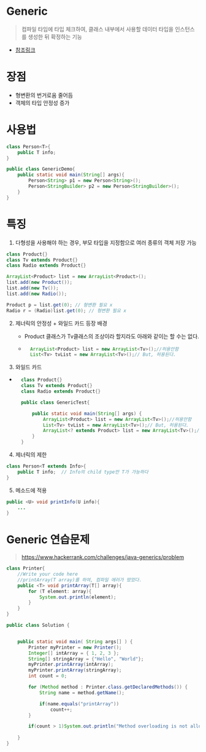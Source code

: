 # Generic
> 컴파일 타임에 타입 체크하여, 클래스 내부에서 사용할 데이터 타입을 인스턴스를 생성한 뒤 확정하는 기능

- [참조링크](https://devbox.tistory.com/entry/Java-%EC%A0%9C%EB%84%A4%EB%A6%AD)

# 장점
- 형변환의 번거로움 줄어듬
- 객체의 타입 안정성 증가

# 사용법
```java
class Person<T>{
    public T info;
}

public class GenericDemo{
    public static void main(String[] args){
        Person<String> p1 = new Person<String>();
        Person<StringBuilder> p2 = new Person<StringBuilder>();
    }
}
```

# 특징

1. 다형성을 사용해야 하는 경우, 부모 타입을 지정함으로 여러 종류의 객체 저장 가능

```java
class Product{}
class Tv extends Product{}
class Radio extends Product{}

ArrayList<Product> list = new ArrayList<Product>();
list.add(new Product());
list.add(new Tv());
list.add(new Radio());

Product p = list.get(0); // 형변환 필요 x
Radio r = (Radio)list.get(0); // 형변환 필요 x
```

2. 제너릭의 안정성 + 와일드 카드 등장 배경
    - Product 클래스가 Tv클래스의 조상이라 할지라도 아래와 같이는 할 수는 없다.
    - ```java
        ArrayList<Product> list = new ArrayList<Tv>();//허용안함
        List<Tv> tvList = new ArrayList<Tv>();// But, 허용된다.
        ```

3. 와일드 카드

- ```java
    class Product{}
    class Tv extends Product{}
    class Radio extends Product{}

    public class GenericTest{

        public static void main(String[] args) {
            ArrayList<Product> list = new ArrayList<Tv>();//허용안함
            List<Tv> tvList = new ArrayList<Tv>();// But, 허용된다.
            ArrayList<? extends Product> list = new ArrayList<Tv>();//허용
        }
    }
    ```

4. 제너릭의 제한
```java
class Person<T extends Info>{
    public T info;  // Info의 child type만 T가 가능하다
}
```

5. 메소드에 적용
```java
public <U> void printInfo(U info){
    ...
}
```


# Generic 연습문제
> https://www.hackerrank.com/challenges/java-generics/problem

```java
class Printer{
    //Write your code here
    //printArray(T array)를 하여, 컴파일 에러가 떴었다.
    public <T> void printArray(T[] array){
        for (T element: array){
            System.out.println(element);
        }
    }
}

public class Solution {


    public static void main( String args[] ) {
        Printer myPrinter = new Printer();
        Integer[] intArray = { 1, 2, 3 };
        String[] stringArray = {"Hello", "World"};
        myPrinter.printArray(intArray);
        myPrinter.printArray(stringArray);
        int count = 0;

        for (Method method : Printer.class.getDeclaredMethods()) {
            String name = method.getName();

            if(name.equals("printArray"))
                count++;
        }

        if(count > 1)System.out.println("Method overloading is not allowed!");
      
    }
}
```